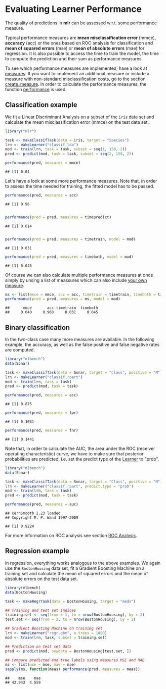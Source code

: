 Evaluating Learner Performance
===============================

The quality of predictions in **mlr** can be assessed w.r.t. some
performance measure.

Typical performance measures are **mean misclassification error** (mmce),
**accuracy** (acc) or the ones based on ROC analysis for classification and **mean
of squared errors** (mse) or **mean of absolute errors** (mae) for regression. 
It is also possible to access the time to train the model,
the time to compute the prediction and their sum as performance
measures.

To see which performance measures are implemented, have a look at [measures](http://berndbischl.github.io/mlr/man/measures.html). If you want 
to implement an additional measure or include a measure with non-standard 
misclassification costs, go to the section [create_measure](create_measure.md). In order to calculate 
the performance measures, the function [performance](http://berndbischl.github.io/mlr/man/performance.html) is used.


Classification example
----------------------

We fit a Linear Discriminant Analysis on a subset of the ``iris`` data set and calculate
the mean misclassification error (mmce) on the test data set.


```r
library("mlr")

task <- makeClassifTask(data = iris, target = "Species")
lrn <- makeLearner("classif.lda")
mod <- train(lrn, task = task, subset = seq(1, 150, 2))
pred <- predict(mod, task = task, subset = seq(2, 150, 2))

performance(pred, measures = mmce)
```

```
## [1] 0.04
```

  
Let's have a look at some more performance measures. Note that, in order to assess 
the time needed for training, the fitted model has to be passed.


```r
performance(pred, measures = acc)
```

```
## [1] 0.96
```

```r

performance(pred = pred, measures = timepredict)
```

```
## [1] 0.014
```

```r

performance(pred = pred, measures = timetrain, model = mod)
```

```
## [1] 0.031
```

```r
performance(pred = pred, measures = timeboth, model = mod)
```

```
## [1] 0.045
```


Of course we can also calculate multiple performance measures at once simply by unsing a list of meassures which
can also include [your own measure](create_measure.md).


```r
ms <- list(mmce = mmce, acc = acc, timetrain = timetrain, timeboth = timeboth)
performance(pred = pred, measures = ms, model = mod)
```

```
##      mmce       acc timetrain  timeboth 
##     0.040     0.960     0.031     0.045
```


Binary classification
---------------------

In the two-class case many more measures are available. In the following example,
the accuracy, as well as the false positive and false negative rates are computed.


```r
library("mlbench")
data(Sonar)

task <- makeClassifTask(data = Sonar, target = "Class", positive = "M")
lrn <- makeLearner("classif.rpart")
mod <- train(lrn, task = task)
pred <- predict(mod, task = task)

performance(pred, measures = acc)
```

```
## [1] 0.875
```

```r
performance(pred, measures = fpr)
```

```
## [1] 0.1031
```

```r
performance(pred, measures = fnr)
```

```
## [1] 0.1441
```



Note that, in order to calculate the AUC, the area under the ROC (receiver 
operating characteristic) curve, we have to make sure that posterior
probabilities are predicted, i.e. set the predict type of the [Learner](http://berndbischl.github.io/mlr/man/makeLearner.html) to "prob".


```r
library("mlbench")
data(Sonar)

task <- makeClassifTask(data = Sonar, target = "Class", positive = "M")
lrn <- makeLearner("classif.rpart", predict.type = "prob")
mod <- train(lrn, task = task)
pred <- predict(mod, task = task)

performance(pred, measures = auc)
```

```
## KernSmooth 2.23 loaded
## Copyright M. P. Wand 1997-2009
```

```
## [1] 0.9224
```


For more information on ROC analysis see section [ROC Analysis](roc_analysis.md).


Regression example
------------------

In regression, everything works analogous to the above examples.
We again use the ``BostonHousing`` data set, fit a Gradient Boosting Machine on a
training set and calculate the mean of squared errors and the mean of absolute 
errors on the test data set.


```r
library(mlbench)
data(BostonHousing)

task <- makeRegrTask(data = BostonHousing, target = "medv")

## Training and test set indices
training.set <- seq(from = 1, to = nrow(BostonHousing), by = 2)
test.set <- seq(from = 2, to = nrow(BostonHousing), by = 2)

## Gradient Boosting Machine on training set
lrn <- makeLearner("regr.gbm", n.trees = 1000)
mod <- train(lrn, task, subset = training.set)

## Prediction on test set data
pred <- predict(mod, newdata = BostonHousing[test.set, ])

## Compare predicted and true labels using measures MSE and MAE
ms <- list(mse = mse, mae = mae)
sapply(ms, function(meas) performance(pred, measures = meas))
```

```
##    mse    mae 
## 42.943  4.559
```



